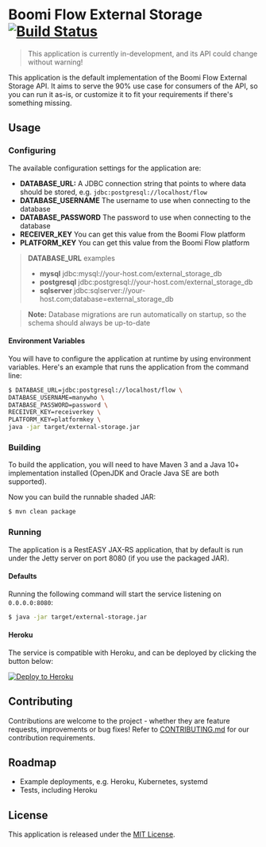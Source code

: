 Boomi Flow External Storage [![Build Status](https://travis-ci.org/manywho/external-storage.svg?branch=master)](https://travis-ci.org/manywho/external-storage)
===========================

> This application is currently in-development, and its API could change without warning!

This application is the default implementation of the Boomi Flow External Storage API. It aims to serve the 90% use case
for consumers of the API, so you can run it as-is, or customize it to fit your requirements if there's something missing.

## Usage

### Configuring

The available configuration settings for the application are:

* **DATABASE_URL:** A JDBC connection string that points to where data should be stored, e.g. `jdbc:postgresql://localhost/flow`
* **DATABASE_USERNAME** The username to use when connecting to the database
* **DATABASE_PASSWORD** The password to use when connecting to the database
* **RECEIVER_KEY** You can get this value from the Boomi Flow platform
* **PLATFORM_KEY** You can get this value from the Boomi Flow platform

> **DATABASE_URL** examples
> * **mysql** jdbc:mysql://your-host.com/external_storage_db
> * **postgresql** jdbc:postgresql://your-host.com/external_storage_db
> * **sqlserver** jdbc:sqlserver://your-host.com;database=external_storage_db

> **Note:** Database migrations are run automatically on startup, so the schema should always be up-to-date

#### Environment Variables

You will have to configure the application at runtime by using environment variables. Here's an example that runs the
application from the command line:

```bash
$ DATABASE_URL=jdbc:postgresql://localhost/flow \
DATABASE_USERNAME=manywho \
DATABASE_PASSWORD=password \
RECEIVER_KEY=receiverkey \
PLATFORM_KEY=platformkey \
java -jar target/external-storage.jar
```

### Building

To build the application, you will need to have Maven 3 and a Java 10+ implementation installed (OpenJDK and Oracle Java
SE are both supported).

Now you can build the runnable shaded JAR:

```bash
$ mvn clean package
```

### Running

The application is a RestEASY JAX-RS application, that by default is run under the Jetty server on port 8080 (if you
use the packaged JAR).

#### Defaults

Running the following command will start the service listening on `0.0.0.0:8080`:

```bash
$ java -jar target/external-storage.jar
```

#### Heroku

The service is compatible with Heroku, and can be deployed by clicking the button below:

[![Deploy to Heroku](https://www.herokucdn.com/deploy/button.svg)](https://heroku.com/deploy?template=https://github.com/manywho/external-storage)

## Contributing

Contributions are welcome to the project - whether they are feature requests, improvements or bug fixes! Refer to 
[CONTRIBUTING.md](CONTRIBUTING.md) for our contribution requirements.

## Roadmap

* Example deployments, e.g. Heroku, Kubernetes, systemd
* Tests, including Heroku

## License

This application is released under the [MIT License](https://opensource.org/licenses/MIT).
